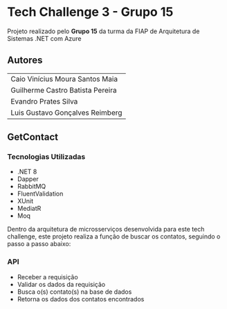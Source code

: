 # Tech Challenge 3 - Grupo 15

Projeto realizado pelo **Grupo 15** da turma da FIAP de Arquitetura de Sistemas .NET com Azure


## Autores

||
|--|
| Caio Vinícius Moura Santos Maia |
| Guilherme Castro Batista Pereira |
| Evandro Prates Silva |
| Luis Gustavo Gonçalves Reimberg |


## GetContact

### Tecnologias Utilizadas
- .NET 8
- Dapper
- RabbitMQ
- FluentValidation
- XUnit
- MediatR
- Moq

Dentro da arquitetura de microsserviços desenvolvida para este tech challenge, este projeto realiza a função de buscar os contatos, seguindo o passo a passo abaixo:

### API
- Receber a requisição
- Validar os dados da requisição
- Busca o(s) contato(s) na base de dados
- Retorna os dados dos contatos encontrados
